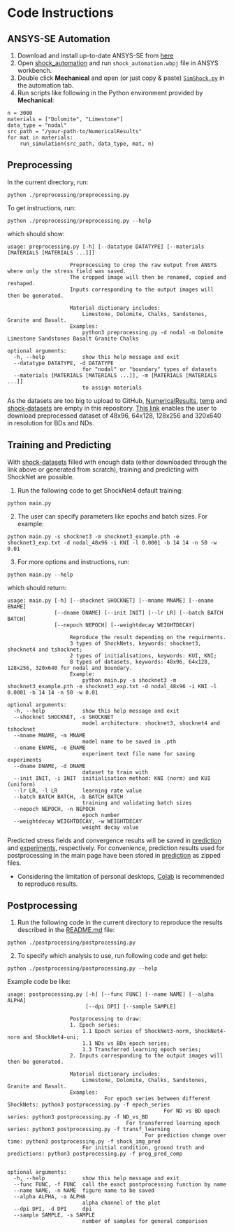 # Code Instructions

## ANSYS-SE Automation
1. Download and install up-to-date ANSYS-SE from [here](https://www.ansys.com/en-gb/academic/free-student-products)
2. Open [shock_automation](../shock_automation) and run ```shock_automation.wbpj``` file in ANSYS workbench.
3. Double click **Mechanical** and open (or just copy & paste) [```SimShock.py```](.automation/SimShock.py) in the automation tab.
4. Run scripts like following in the Python environment provided by **Mechanical**:
```
n = 3000
materials = ["Dolomite", "Limestone"]
data_type = "nodal"
src_path = "/your-path-to/NumericalResults"
for mat in materials:
    run_simulation(src_path, data_type, mat, n)
```

## Preprocessing
In the current directory, run:
```
python ./preprocessing/preprocessing.py
```
To get instructions, run:
```
python ./preprocessing/preprocessing.py --help
```
which should show:
```
usage: preprocessing.py [-h] [--datatype DATATYPE] [--materials [MATERIALS [MATERIALS ...]]]

                    Preprocessing to crop the raw output from ANSYS where only the stress field was saved.
                    The cropped image will then be renamed, copied and reshaped.
                    Inputs corresponding to the output images will then be generated.

                    Material dictionary includes:
                        Limestone, Dolomite, Chalks, Sandstones, Granite and Basalt.
                    Examples:
                        python3 preprocessing.py -d nodal -m Dolomite Limestone Sandstones Basalt Granite Chalks

optional arguments:
  -h, --help            show this help message and exit
  --datatype DATATYPE, -d DATATYPE
                        for "nodal" or "boundary" types of datasets
  --materials [MATERIALS [MATERIALS ...]], -m [MATERIALS [MATERIALS ...]]
                        to assign materials
```
As the datasets are too big to upload to GitHub, [NumericalResults](../data/NumericalResults), [temp](../data/temp/) and [shock-datasets](../data/shock-datasets/) are empty in this repository. 
[This link](https://drive.google.com/drive/folders/1K7V2jEa3il9fAyiAqmeu8gjdomgjBf1_?usp=sharing) enables the user to download preprocessed dataset of 48x96, 64x128, 128x256 and 320x640 in resolution for BDs and NDs.

## Training and Predicting
With [shock-datasets](../data/shock-datasets/) filled with enough data (either downloaded through the link above or generated from scratch), training and predicting with ShockNet are possible.

1. Run the following code to get ShockNet4 default training:
```
python main.py
```
2. The user can specify parameters like epochs and batch sizes. For example:
```
python main.py -s shocknet3 -m shocknet3_example.pth -e shocknet3_exp.txt -d nodal_48x96 -i KNI -l 0.0001 -b 14 14 -n 50 -w 0.01
```
3. For more options and instructions, run:
```
python main.py --help
```
which should return:
```
usage: main.py [-h] [--shocknet SHOCKNET] [--mname MNAME] [--ename ENAME]
               [--dname DNAME] [--init INIT] [--lr LR] [--batch BATCH BATCH]
               [--nepoch NEPOCH] [--weightdecay WEIGHTDECAY]

                    Reproduce the result depending on the requirments.
                    3 types of ShockNets, keywords: shocknet3, shocknet4 and tshocknet; 
                    2 types of initialisations, keywords: KUI, KNI; 
                    8 types of datasets, keywords: 48x96, 64x128, 128x256, 320x640 for nodal and boundary. 
                    Example: 
                        python main.py -s shocknet3 -m shocknet3_example.pth -e shocknet3_exp.txt -d nodal_48x96 -i KNI -l 0.0001 -b 14 14 -n 50 -w 0.01
                    
optional arguments:
  -h, --help            show this help message and exit
  --shocknet SHOCKNET, -s SHOCKNET
                        model architecture: shocknet3, shocknet4 and tshocknet
  --mname MNAME, -m MNAME
                        model name to be saved in .pth
  --ename ENAME, -e ENAME
                        experiment text file name for saving experiments
  --dname DNAME, -d DNAME
                        dataset to train with
  --init INIT, -i INIT  initialisation method: KNI (norm) and KUI (uniform)
  --lr LR, -l LR        learning rate value
  --batch BATCH BATCH, -b BATCH BATCH
                        training and validating batch sizes
  --nepoch NEPOCH, -n NEPOCH
                        epoch number
  --weightdecay WEIGHTDECAY, -w WEIGHTDECAY
                        weight decay value
```
Predicted stress fields and convergence results will be saved in [prediction](.prediction/) and [experiments](.experiments/), respectively. For convenience, prediction results used for postprocessing in the main page have been stored in [prediction](.prediction/) as zipped files. 

* Considering the limitation of personal desktops, [Colab](colab.research.google.com) is recommended to reproduce results.

## Postprocessing
1. Run the following code in the current directory to reproduce the results described in the [README.md](../README.md) file:
```
python ./postprocessing/postprocessing.py
```
2. To specify which analysis to use, run following code and get help:
```
python ./postprocessing/postprocessing.py --help
```
Example code be like:
```
usage: postprocessing.py [-h] [--func FUNC] [--name NAME] [--alpha ALPHA]
                         [--dpi DPI] [--sample SAMPLE]

                    Postprocessing to draw:
                    1. Epoch series: 
                        1.1 Epoch series of ShockNet3-norm, ShockNet4-norm and ShockNet4-uni; 
                        1.1 NDs vs BDs epoch series; 
                        1.3 Transferred learning epoch series; 
                    2. Inputs corresponding to the output images will then be generated.      

                    Material dictionary includes:
                        Limestone, Dolomite, Chalks, Sandstones, Granite and Basalt.
                    Examples:
                               For epoch series between different ShockNets: python3 postprocessing.py -f epoch_series
                                                  For ND vs BD epoch series: python3 postprocessing.py -f ND_vs_BD
                                      For transferred learning epoch series: python3 postprocessing.py -f transf_learning
                                            For prediction change over time: python3 postprocessing.py -f shock_img_pred
                        For initial condition, ground truth and predictions: python3 postprocessing.py -f prog_pred_comp


optional arguments:
  -h, --help            show this help message and exit
  --func FUNC, -f FUNC  call the exact postprocessing function by name
  --name NAME, -n NAME  figure name to be saved
  --alpha ALPHA, -a ALPHA
                        alpha channel of the plot
  --dpi DPI, -d DPI     dpi
  --sample SAMPLE, -s SAMPLE
                        number of samples for general comparison
```